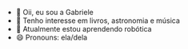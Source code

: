 - 👋 Oii, eu sou a Gabriele
- 👀 Tenho interesse em livros, astronomia e música
- 🌱 Atualmente estou aprendendo robótica
- 😄 Pronouns: ela/dela

<!---
gabi-binatti/gabi-binatti is a ✨ special ✨ repository because its `README.md` (this file) appears on your GitHub profile.
You can click the Preview link to take a look at your changes.
--->
